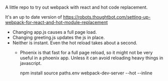 A little repo to try out webpack with react and hot code replacement.

It's an up to date version of https://robots.thoughtbot.com/setting-up-webpack-for-react-and-hot-module-replacement

- Changing app.js causes a full page load.
- Changing greeting.js updates the js in place.
- Neither is instant. Even the hot reload takes about a second.
  - Phoenix is that fast for a full page reload, so it might not be very useful in a phoenix app. Unless it can avoid reloading heavy things in javascript.

    npm install
    source paths.env
    webpack-dev-server --hot --inline

